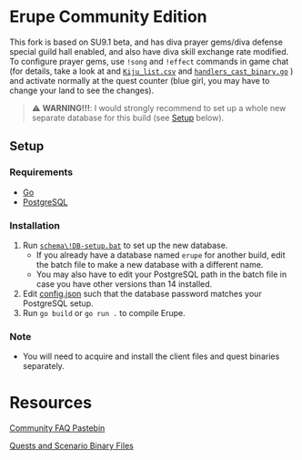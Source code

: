 # Erupe Community Edition

This fork is based on SU9.1 beta, and has diva prayer gems/diva defense special guild hall enabled, and also have diva skill exchange rate modified.
To configure prayer gems, use `!song` and `!effect` commands in game chat (for details, take a look at and [`Kiju_list.csv`](./schema/Kiju_list.csv) and [`handlers_cast_binary.go`](./server/channelserver/handlers_cast_binary.go) ) and activate normally at the quest counter (blue girl, you may have to change your land to see the changes).

> ⚠️ **WARNING!!!**: 
I would strongly recommend to set up a whole new separate database for this build (see [Setup](#setup) below).

## Setup
### Requirements
- [Go](https://go.dev/dl/)
- [PostgreSQL](https://www.postgresql.org/download/)
### Installation
1. Run [`schema\!DB-setup.bat`](./schema/!DB-setup.bat) to set up the new database.
    - If you already have a database named `erupe` for another build, edit the batch file to make a new database with a different name.
    - You may also have to edit your PostgreSQL path in the batch file in case you have other versions than 14 installed.
2. Edit [config.json](./config.json) such that the database password matches your PostgreSQL setup.
2. Run `go build` or `go run .` to compile Erupe.
### Note
- You will need to acquire and install the client files and quest binaries separately.
# Resources
[Community FAQ Pastebin](https://pastebin.com/QqAwZSTC)

[Quests and Scenario Binary Files](https://github.com/xl3lackout/MHFZ-Quest-Files)
